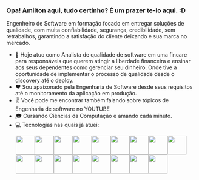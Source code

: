 ### Opa! Amilton aqui, tudo certinho? É um prazer te-lo aqui. :D
Engenheiro de Software em formação focado em entregar soluções de qualidade, com muita confiabilidade, segurança, credibilidade, sem retrabalhos, garantindo a satisfação do cliente deixando e sua marca no mercado.

- 📝 Hoje atuo como Analista de qualidade de software em uma fincare para responsáveis que querem atingir a liberdade financeira e ensinar aos seus dependentes como gerenciar seu dinheiro. Onde tive a oportunidade de implementar o processo de qualidade desde o discovery até o deploy.
- ❤️ Sou apaixonado pela Engenharia de Software desde seus requisitos até o monitoramento da aplicação em produção.
- ✌️ Você pode me encontrar também falando sobre tópicos de Engenharia de software no YOUTUBE
- 🎓 Cursando Ciências da Computação e amando cada minuto.
- 💻 Tecnologias nas quais já atuei:
<div style="display:flex;margin-left:25;flex-wrap: wrap;">
<img width="50" height="50" src="https://cdn.jsdelivr.net/gh/devicons/devicon@latest/icons/java/java-original.svg" />
<img width="50" height="50" src="https://cdn.jsdelivr.net/gh/devicons/devicon@latest/icons/javascript/javascript-original.svg" />
<img width="50" height="50" src="https://cdn.jsdelivr.net/gh/devicons/devicon@latest/icons/html5/html5-original.svg" />
<img width="50" height="50" src="https://cdn.jsdelivr.net/gh/devicons/devicon@latest/icons/css3/css3-original.svg">
<img width="50" height="50" src="https://cdn.jsdelivr.net/gh/devicons/devicon@latest/icons/bootstrap/bootstrap-original.svg" />
<img width="50" height="50" src="https://cdn.jsdelivr.net/gh/devicons/devicon@latest/icons/react/react-original.svg" />
<img width="50" height="50" src="https://cdn.jsdelivr.net/gh/devicons/devicon@latest/icons/spring/spring-original.svg" />
<img width="50" height="50" src="https://cdn.jsdelivr.net/gh/devicons/devicon@latest/icons/hibernate/hibernate-original.svg" />
<img width="50" height="50" src="https://cdn.jsdelivr.net/gh/devicons/devicon@latest/icons/postgresql/postgresql-original.svg" />
<img width="50" height="50" src="https://cdn.jsdelivr.net/gh/devicons/devicon@latest/icons/mysql/mysql-original.svg" />
<img width="50" height="50" src="https://cdn.jsdelivr.net/gh/devicons/devicon@latest/icons/mongodb/mongodb-original-wordmark.svg" />
<img width="50" height="50" src="https://cdn.jsdelivr.net/gh/devicons/devicon@latest/icons/maven/maven-original.svg" />
<img width="50" height="50" src="https://cdn.jsdelivr.net/gh/devicons/devicon@latest/icons/tomcat/tomcat-original.svg" />
<img width="50" height="50" src="https://cdn.jsdelivr.net/gh/devicons/devicon@latest/icons/confluence/confluence-original.svg" />          
<img width="50" height="50" src="https://cdn.jsdelivr.net/gh/devicons/devicon@latest/icons/selenium/selenium-original.svg" />
<img width="50" height="50" src="https://cdn.jsdelivr.net/gh/devicons/devicon@latest/icons/cypressio/cypressio-original.svg" />
<img width="50" height="50" src="https://cdn.jsdelivr.net/gh/devicons/devicon@latest/icons/postman/postman-original.svg" />       
  
</div>
          
          
          
